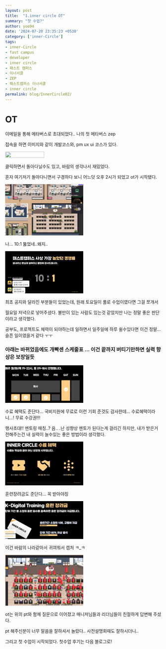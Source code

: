 ```yaml
---
layout: post
title:  "1.inner circle OT"
summary: "첫 수업?"
author: yoo94
date: '2024-07-20 23:35:23 +0530'
category: ['inner-Circle']
tags:
- inner-Circle
- fast campus
- developer
- inner circle
- 패스트 캠퍼스
- 이너서클
- ZEP
- 패스트캠퍼스 이너서클
- inner circle
permalink: blog/InnerCircle02/
---
```

# OT
이메일을 통해 메타버스로 초대되었다.. 나의 첫 메타버스 zep

접속을 하면 이미지와 같이 개발코스와, pm ux ui 코스가 있다.

<img src="/blog/postImg/img.png" width="50%" height="50%" />

클릭하면서 돌아다닐수도 있고, 바람의 생각나서 재밌었다. 

혼자 여기저기 돌아다니면서 구경하다 보니 어느덧 오후 2시가 되었고 ot가 시작됐다.

<img src="/blog/postImg/img_1.png" width="50%" height="50%" />

나... 10:1 뚫었네..왜지..

<img src="/blog/postImg/img_3.png" width="50%" height="50%" />


최초 공지와 달라진 부분들이 있었는데, 원래 토요일이 풀로 수업이였다면 그걸 쪼개서

월요일 저녁으로 넣어주셨다. 불만이 있는 사람도 있는것 같았지만 나는 정말 좋은 판단이라고 생각했다.

공부도, 프로젝트도 체력이 되야하는데 일하면서 일주일에 하루 쉴수있다면 이건 정말... 슬픈 일이였을거 같다 ㅜㅜ

### 아래는 바뀌었음에도 개빡센 스케줄표 ... 이건 끝까지 버티기만하면 실력 향상은 보장일듯

<img src="/blog/postImg/img_4.png" width="50%" height="50%" />

수료 혜택도 준단다... 국비지원에 무료로 이런 기회 준것도 감사한데... 수료혜택이라니...! 무료 수강권!!! 

행사초대!! 멘토링 매칭..? 음.. .난 성향상 멘토가 된다는게 걸리긴 하지만, 내가 받은거 전해주는건 내 실력이 늘수있는 좋은 방법이라 생각했다.

<img src="/blog/postImg/img_5.png" width="50%" height="50%" />

훈련장려금도 준단다... 꼭 받아야징

<img src="/blog/postImg/img_6.png" width="50%" height="50%" />


이건 바람의 나라같아서 귀여워서 캡처 ㅋ_ㅋ

<img src="/blog/postImg/img_2.png" width="50%" height="50%" />

ot는 위의 pt와 함께 질문으로 이어졌고 매니저님들과 리더님들이 친절하게 답변해 주셨다.

pt 해주신분이 너무 말씀을 잘하셔서 놀랐다.. 사전설명회때도 잘하시더니..

그리고 첫 수업이 시작되었다. 첫수업 후기는 다음 블로그로!
